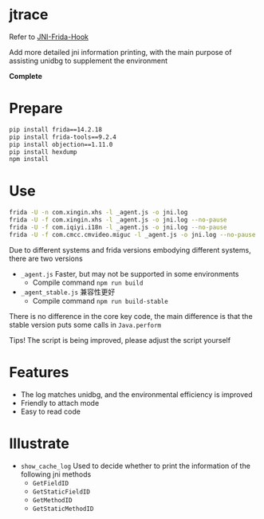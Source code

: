 # jtrace

Refer to [JNI-Frida-Hook](https://github.com/Areizen/JNI-Frida-Hook)

Add more detailed jni information printing, with the main purpose of assisting unidbg to supplement the environment

**Complete**

# Prepare

```bash
pip install frida==14.2.18
pip install frida-tools==9.2.4
pip install objection==1.11.0
pip install hexdump
npm install
```

# Use

```bash
frida -U -n com.xingin.xhs -l _agent.js -o jni.log
frida -U -f com.xingin.xhs -l _agent.js -o jni.log --no-pause
frida -U -f com.iqiyi.i18n -l _agent.js -o jni.log --no-pause
frida -U -f com.cmcc.cmvideo.miguc -l _agent.js -o jni.log --no-pause
```

Due to different systems and frida versions embodying different systems, there are two versions

- `_agent.js` Faster, but may not be supported in some environments
    - Compile command `npm run build`
- `_agent_stable.js` 兼容性更好
    - Compile command `npm run build-stable`

There is no difference in the core key code, the main difference is that the stable version puts some calls in `Java.perform`

Tips! The script is being improved, please adjust the script yourself

# Features

- The log matches unidbg, and the environmental efficiency is improved
- Friendly to attach mode
- Easy to read code

# Illustrate

- `show_cache_log` Used to decide whether to print the information of the following jni methods
    - `GetFieldID`
    - `GetStaticFieldID`
    - `GetMethodID`
    - `GetStaticMethodID`
